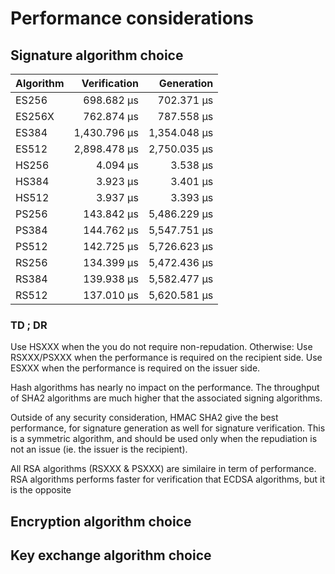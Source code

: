 # Performance considerations

## Signature algorithm choice
|  Algorithm | Verification |   Generation |
|----------- |-------------:|-------------:|
|   ES256    |   698.682 μs |   702.371 µs |
|  ES256X    |   762.874 μs |   787.558 µs |
|   ES384    | 1,430.796 μs | 1,354.048 µs |
|   ES512    | 2,898.478 μs | 2,750.035 µs |
|   HS256    |     4.094 μs |     3.538 µs |
|   HS384    |     3.923 μs |     3.401 µs |
|   HS512    |     3.937 μs |     3.393 µs |
|   PS256    |   143.842 μs | 5,486.229 µs |
|   PS384    |   144.762 μs | 5,547.751 µs |
|   PS512    |   142.725 μs | 5,726.623 µs |
|   RS256    |   134.399 μs | 5,472.436 µs |
|   RS384    |   139.938 μs | 5,582.477 µs |
|   RS512    |   137.010 μs | 5,620.581 µs |

### TD ; DR
Use HSXXX when the you do not require non-repudation.
Otherwise:
Use RSXXX/PSXXX when the performance is required on the recipient side.
Use ESXXX when the performance is required on the issuer side.


Hash algorithms has nearly no impact on the performance. The throughput of SHA2 algorithms are much higher that the associated signing algorithms.

Outside of any security consideration, HMAC SHA2 give the best performance, for signature generation as well for signature verification. 
This is a symmetric algorithm, and should be used only when the repudiation is not an issue (ie. the issuer is the recipient).

All RSA algorithms (RSXXX & PSXXX) are similaire in term of performance. 
RSA algorithms performs faster for verification that ECDSA algorithms, but it is the opposite 


## Encryption algorithm choice

## Key exchange algorithm choice
